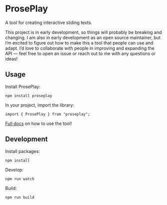 # ProsePlay

A tool for creating interactive sliding texts.

This project is in early development, so things will probably be breaking and changing. I am also in early development as an open source maintainer, but I’m excited to figure out how to make this a tool that people can use and adapt. I’d love to collaborate with people in improving and expanding the API — feel free to open an issue or reach out to me with any questions or ideas!

## Usage

Install ProsePlay:

```
npm install proseplay
```

In your project, import the library:

```
import { ProsePlay } from "proseplay";
```

[Full docs](https://www.proseplay.net/reference/) on how to use the tool!

## Development

Install packages:

```
npm install
```

Develop:

```
npm run watch
```

Build:
```
npm run build
```
